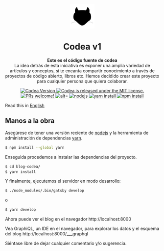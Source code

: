 <p align="center">
  <a href="https://codea.com.mx">
    <img alt="Gatsby" src="src/static/images/favicon.png" width="80" />
  </a>
</p>
<h1 align="center">
  Codea v1
</h1>

<p align="center">
  <strong>Este es el código fuente de codea</strong><br>
  La idea detrás de esta iniciativa es exponer una amplia variedad de artículos y conceptos, si te encanta compartir conocimiento a través de proyectos de código abierto, libros etc. Hemos decidido crear este proyecto para cualquier persona que quiera colaborar.
</p>

<p align="center">
  <a href="https://gitlab.com/codea_/codea">
    <img src="https://img.shields.io/badge/codea-v1.0.0-blue.svg?longCache=true&style=flat-square" alt="Codea Version" />
  </a>

  <a href="LICENSE">
    <img src="https://img.shields.io/badge/license-MIT-lightgrey.svg?longCache=true&style=flat-square" alt="Codea is released under the MIT license." />
  </a>

  <a href="https://github.com/codea-team/codea/pulls">
    <img src="https://img.shields.io/badge/prs-welcome-blue.svg?longCache=true&style=flat-square" alt="PRs welcome!" />
  </a>

  <a href="https://github.com/codea-team/codea">
    <img src="https://circleci.com/gh/codea-team/codea/tree/master.svg?style=svg" alt="alt="Circle Build Status" />
  </a>

  <a href="(https://nodejs.org">
    <img src="https://img.shields.io/badge/node-%3E%3D9.x-brightgreen.svg?longCache=true&style=flat-square" alt="nodejs" />
  </a>

  <a href="https://yarnpkg.com/en/docs/install">
    <img src="https://img.shields.io/badge/yarn-%3E%3D%201.10.x-blue.svg?longCache=true&style=flat-square" alt="yarn install" />
  </a>

  <a href="https://docs.npmjs.com/getting-started/installing-node">
    <img src="https://img.shields.io/badge/npm-%3E%3D%206.x-red.svg?longCache=true&style=flat-square" alt="npm install" />
  </a>
</p>

Read this in [English](README.md)

## Manos a la obra

Asegúrese de tener una versión reciente de [nodejs](https://nodejs.org) y la
herramienta de administración de dependencias [yarn](https://yarnpkg.com).

```sh
$ npm install --global yarn
```

Enseguida procedemos a instalar las dependencias del proyecto.

```sh
$ cd blog-codea/
$ yarn install
```

Y finalmente, ejecutemos el servidor en modo desarrollo:

```sh
$ ./node_modules/.bin/gatsby develop
```

o

```sh
$ yarn develop
```

Ahora puede ver el blog en el navegador http://localhost:8000

Vea GraphiQL, un IDE en el navegador, para explorar los datos y el esquema del
blog http://localhost:8000/___graphql

Siéntase libre de dejar cualquier comentario y/o sugerencia.
